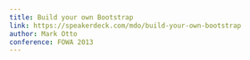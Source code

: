 ```yaml
---
title: Build your own Bootstrap
link: https://speakerdeck.com/mdo/build-your-own-bootstrap
author: Mark Otto
conference: FOWA 2013
---
```


